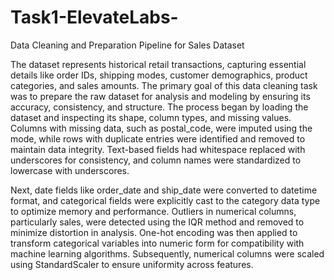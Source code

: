 # Task1-ElevateLabs-

 Data Cleaning and Preparation Pipeline for Sales Dataset

The dataset represents historical retail transactions, capturing essential details like order IDs, shipping modes, customer demographics, product categories, and sales amounts. The primary goal of this data cleaning task was to prepare the raw dataset for analysis and modeling by ensuring its accuracy, consistency, and structure. The process began by loading the dataset and inspecting its shape, column types, and missing values. Columns with missing data, such as postal_code, were imputed using the mode, while rows with duplicate entries were identified and removed to maintain data integrity. Text-based fields had whitespace replaced with underscores for consistency, and column names were standardized to lowercase with underscores.

Next, date fields like order_date and ship_date were converted to datetime format, and categorical fields were explicitly cast to the category data type to optimize memory and performance. Outliers in numerical columns, particularly sales, were detected using the IQR method and removed to minimize distortion in analysis. One-hot encoding was then applied to transform categorical variables into numeric form for compatibility with machine learning algorithms. Subsequently, numerical columns were scaled using StandardScaler to ensure uniformity across features.







